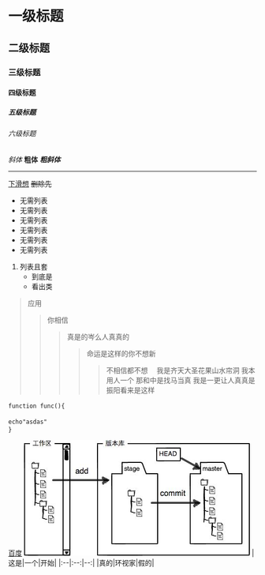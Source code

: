 # 一级标题
## 二级标题
### 三级标题
#### 四级标题
##### 五级标题
###### 六级标题
*斜体*
**粗体**
***粗斜体***
*********
<u>下滑想</u>
~~删除先~~
* 无需列表
* 无需列表
* 无需列表
* 无需列表
* 无需列表
* 无需列表
1. 列表且套
   - 到底是
   - 看出类
> 应用
> > 你相信
> > > 真是的岑么人真真的
> > > > 命运是这样的你不想新
> > > > > 不相信都不想
> > > > 　我是齐天大圣花果山水帘洞
> > > 我本用人一个
> > 那和中是找马当真
>  我是一更让人真真是振阳看来是这样
```
function func(){

echo"asdas"
} 
```
[百度](http://www.baidu.com)
![图片](./0.jpg)
|这是|一个|开始|
|:--|:--:|--:|
|真的|环视家|假的|










